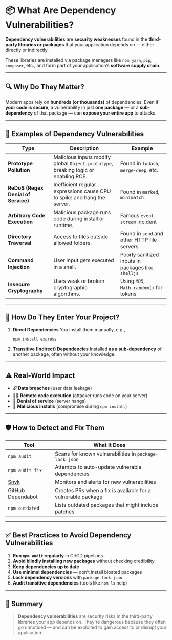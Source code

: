# 📦 What Are **Dependency Vulnerabilities**?

**Dependency vulnerabilities** are **security weaknesses** found in the **third-party libraries or packages** that your application depends on — either directly or indirectly.

These libraries are installed via package managers like `npm`, `yarn`, `pip`, `composer`, etc., and form part of your application’s **software supply chain**.

---

## 🔍 Why Do They Matter?

Modern apps rely on **hundreds (or thousands)** of dependencies. Even if **your code is secure**, a vulnerability in just **one package** — or a **sub-dependency** of that package — can **expose your entire app** to attacks.

---

## 🧨 Examples of Dependency Vulnerabilities

| Type                                | Description                                                                        | Example                                            |
| ----------------------------------- | ---------------------------------------------------------------------------------- | -------------------------------------------------- |
| **Prototype Pollution**             | Malicious inputs modify global `Object.prototype`, breaking logic or enabling RCE. | Found in `lodash`, `merge-deep`, etc.              |
| **ReDoS (Regex Denial of Service)** | Inefficient regular expressions cause CPU to spike and hang the server.            | Found in `marked`, `minimatch`                     |
| **Arbitrary Code Execution**        | Malicious package runs code during install or runtime.                             | Famous `event-stream` incident                     |
| **Directory Traversal**             | Access to files outside allowed folders.                                           | Found in `send` and other HTTP file servers        |
| **Command Injection**               | User input gets executed in a shell.                                               | Poorly sanitized inputs in packages like `shelljs` |
| **Insecure Cryptography**           | Uses weak or broken cryptographic algorithms.                                      | Using `MD5`, `Math.random()` for tokens            |

---

## 🧬 How Do They Enter Your Project?

1. **Direct Dependencies**
   You install them manually, e.g.,

   ```bash
   npm install express
   ```

2. **Transitive (Indirect) Dependencies**
   Installed **as a sub-dependency** of another package, often without your knowledge.

---

## ⚠️ Real-World Impact

* 🔓 **Data breaches** (user data leakage)
* 🕵️‍♂️ **Remote code execution** (attacker runs code on your server)
* 🐢 **Denial of service** (server hangs)
* 🧪 **Malicious installs** (compromise during `npm install`)

---

## 🛡 How to Detect and Fix Them

| Tool                    | What It Does                                                 |
| ----------------------- | ------------------------------------------------------------ |
| `npm audit`             | Scans for known vulnerabilities in `package-lock.json`       |
| `npm audit fix`         | Attempts to auto-update vulnerable dependencies              |
| [Snyk](https://snyk.io) | Monitors and alerts for new vulnerabilities                  |
| GitHub Dependabot       | Creates PRs when a fix is available for a vulnerable package |
| `npm outdated`          | Lists outdated packages that might include patches           |

---

## ✅ Best Practices to Avoid Dependency Vulnerabilities

1. **Run `npm audit` regularly** in CI/CD pipelines
2. **Avoid blindly installing new packages** without checking credibility
3. **Keep dependencies up to date**
4. **Use minimal dependencies** — don’t install bloated packages
5. **Lock dependency versions** with `package-lock.json`
6. **Audit transitive dependencies** (tools like `npm ls` help)

---

## 🔐 Summary

> **Dependency vulnerabilities** are security risks in the third-party libraries your app depends on. They're dangerous because they often go unnoticed — and can be exploited to gain access to or disrupt your application.